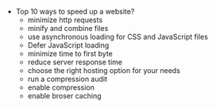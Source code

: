 - Top 10 ways to speed up a website?
  - minimize http requests 
  - minify and combine files 
  - use asynchronous loading for CSS and JavaScript files 
  - Defer JavaScript loading 
  - minimize time to first byte 
  - reduce server response time 
  - choose the right hosting option for your needs 
  - run a compression audit 
  - enable compression 
  - enable broser caching 